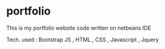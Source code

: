# portfolio
This is my portfolio website code written on netbeans IDE

Tech. used : Bootstrap JS , HTML , CSS , Javascript , Jquery
